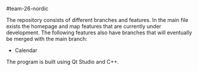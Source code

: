 #team-26-nordic

The repository consists of different branches and features. In the main file exists the homepage and map features that are currently under development. The following features also have branches that will eventually be merged with the main branch:
- Calendar

The program is built using Qt Studio and C++.